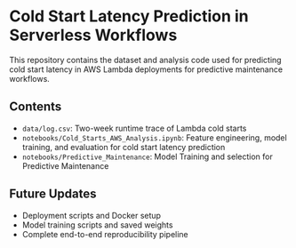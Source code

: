 # Cold Start Latency Prediction in Serverless Workflows

This repository contains the dataset and analysis code used for predicting cold start latency in AWS Lambda deployments for predictive maintenance workflows.

## Contents

- `data/log.csv`: Two-week runtime trace of Lambda cold starts
- `notebooks/Cold_Starts_AWS_Analysis.ipynb`: Feature engineering, model training, and evaluation for cold start latency prediction
- `notebooks/Predictive_Maintenance`: Model Training and selection for Predictive Maintenance


## Future Updates

- Deployment scripts and Docker setup
- Model training scripts and saved weights
- Complete end-to-end reproducibility pipeline
